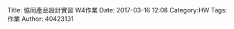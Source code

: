Title: 協同產品設計實習   W4作業
Date: 2017-03-16 12:08
Category:HW
Tags:作業
Author: 40423131



<!-- PELICAN_END_SUMMARY -->





